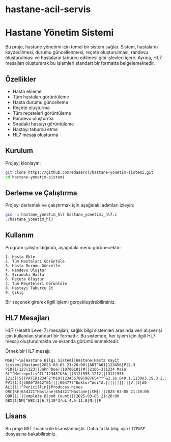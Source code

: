 # hastane-acil-servis
# Hastane Yönetim Sistemi

Bu proje, hastane yönetimi için temel bir sistem sağlar. Sistem, hastaların kaydedilmesi, durumu güncellenmesi, reçete oluşturulması, randevu oluşturulması ve hastaların taburcu edilmesi gibi işlevleri içerir. Ayrıca, HL7 mesajları oluşturarak bu işlemleri standart bir formatta belgelemektedir.

## Özellikler

- Hasta ekleme
- Tüm hastaları görüntüleme
- Hasta durumu güncelleme
- Reçete oluşturma
- Tüm reçeteleri görüntüleme
- Randevu oluşturma
- Sıradaki hastayı görüntüleme
- Hastayı taburcu etme
- HL7 mesajı oluşturma

## Kurulum

Projeyi klonlayın:

```bash
git clone https://github.com/edaaerol/hastane-yonetim-sistemi.git
cd hastane-yonetim-sistemi
```

## Derleme ve Çalıştırma

Projeyi derlemek ve çalıştırmak için aşağıdaki adımları izleyin:

```bash
gcc -o hastane_yonetim_hl7 hastane_yonetimi_hl7.c
./hastane_yonetim_hl7
```

## Kullanım

Program çalıştırıldığında, aşağıdaki menü görünecektir:

```
1. Hasta Ekle
2. Tüm Hastaları Görüntüle
3. Hasta Durumu Güncelle
4. Randevu Oluştur
5. Sıradaki Hasta
6. Reçete Oluştur
7. Tüm Reçeteleri Görüntüle
8. Hastayı Taburcu Et
9. Çıkış
```

Bir seçenek girerek ilgili işlemi gerçekleştirebilirsiniz.

## HL7 Mesajları

HL7 (Health Level 7) mesajları, sağlık bilgi sistemleri arasında veri alışverişi için kullanılan standart bir formattır. Bu sistemde, her işlem için ilgili HL7 mesajı oluşturulmakta ve ekranda görüntülenmektedir.

Örnek bir HL7 mesajı:

```
MSH|^~\&|Hastane Bilgi Sistemi|Hastane|Hasta Kayit Sistemi|Hastane|2025-03-05 21:20:00||ADT^A01|123456|P|2.3
PID|1|123|123||John^Doe||19700101|M||2106-3|1234 Main St^^Metropolis^IL^12345^USA||(312)555-1212||(312)555-1213||S||PATID1234^2^M10|123456789|987654^^^&2.16.840.1.113883.19.3.2.1.1.9&ISO^MR
PV1|1|I|2000^2012^01||||004777^Doktor^Adi^A.|||||||||||V||2|A0
AL1|1||^Penicillin||Produces hives
ORC|RE|654321^Hastane|654321^Hastane||CM||||2025-03-05 21:20:00
OBR|1|||Complete Blood Count|||2025-03-05 21:20:00
OBX|1|NM|^WBC|1|6.7|10*3/uL|4.5-11.0|N|||F
```

## Lisans

Bu proje MIT Lisansı ile lisanslanmıştır. Daha fazla bilgi için `LICENSE` dosyasına bakabilirsiniz.
